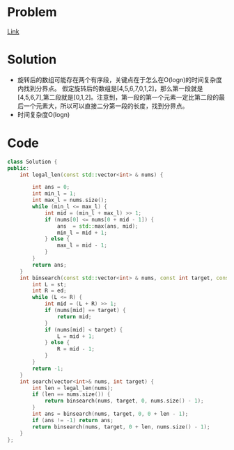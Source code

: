 # Problem
[Link](https://leetcode-cn.com/problems/search-in-rotated-sorted-array/)

# Solution

* 旋转后的数组可能存在两个有序段，关键点在于怎么在O(logn)的时间复杂度内找到分界点。
假定旋转后的数组是[4,5,6,7,0,1,2]，那么第一段就是[4,5,6,7],第二段就是[0,1,2]。注意到，第一段的第一个元素一定比第二段的最后一个元素大，所以可以直接二分第一段的长度，找到分界点。
* 时间复杂度O(logn)

# Code
```cpp
class Solution {
public:
    int legal_len(const std::vector<int> & nums) {

        int ans = 0;
        int min_l = 1;
        int max_l = nums.size();
        while (min_l <= max_l) {
            int mid = (min_l + max_l) >> 1;
            if (nums[0] <= nums[0 + mid - 1]) {
                ans  = std::max(ans, mid);
                min_l = mid + 1;
            } else {
                max_l = mid - 1;
            }
        }
        return ans;
    }
    int binsearch(const std::vector<int> & nums, const int target, const int st, const int ed) {
        int L = st;
        int R = ed;
        while (L <= R) {
            int mid = (L + R) >> 1;
            if (nums[mid] == target) {
                return mid;
            }
            if (nums[mid] < target) {
                L = mid + 1;
            } else {
                R = mid - 1;
            }
        }
        return -1;
    }
    int search(vector<int>& nums, int target) {
        int len = legal_len(nums);
        if (len == nums.size()) {
            return binsearch(nums, target, 0, nums.size() - 1);
        } 
        int ans = binsearch(nums, target, 0, 0 + len - 1);
        if (ans != -1) return ans;
        return binsearch(nums, target, 0 + len, nums.size() - 1);
    }
};
```
